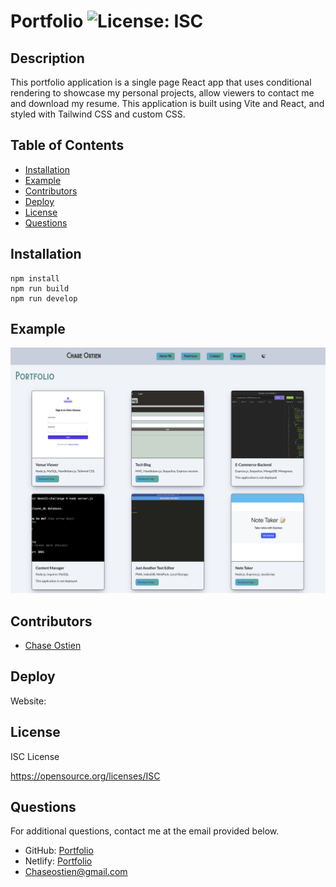 # Portfolio ![License: ISC](https://img.shields.io/badge/License-ISC-blue.svg)


## Description
This portfolio application is a single page React app that uses conditional rendering to showcase my personal projects, allow viewers to contact me and download my resume. This application is built using Vite and React, and styled with Tailwind CSS and custom CSS. 


## Table of Contents

- [Installation](#installation)
- [Example](#example)
- [Contributors](#contributors)
- [Deploy](#deploy)
- [License](#license)
- [Questions](#questions)

## Installation

```
npm install
npm run build
npm run develop
```

## Example

![Screenshot of application.](./src/assets/img/Screenshot123.png)


## Contributors

* [Chase Ostien](https://github.com/ChaseOstien)

## Deploy

Website: 

## License

ISC License

https://opensource.org/licenses/ISC

## Questions

For additional questions, contact me at the email provided below.

- GitHub: [Portfolio](https://github.com/ChaseOstien/Portfolio)
- Netlify: [Portfolio]()
- Chaseostien@gmail.com